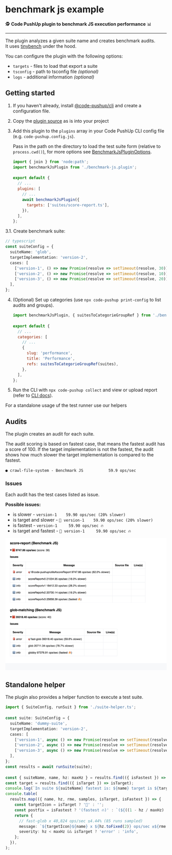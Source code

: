 # benchmark js example

🕵️️ **Code PushUp plugin to benchmark JS execution performance** 📊

---

The plugin analyzes a given suite name and creates benchmark audits.  
It uses [tinybench](https://github.com/tinylibs/tinybench) under the hood.

You can configure the plugin with the following options:

- `targets` - files to load that export a suite
- `tsconfig` - path to tsconfig file _(optional)_
- `logs` - additional information _(optional)_

## Getting started

1. If you haven't already, install [@code-pushup/cli](../../../../packages/cli/README.md) and create a configuration file.

2. Copy the [plugin source](./src/) as is into your project

3. Add this plugin to the `plugins` array in your Code PushUp CLI config file (e.g. `code-pushup.config.js`).

   Pass in the path on the directory to load the test suite form (relative to `process.cwd()`), for more options see [BenchmarkJsPluginOptions]().

   ```js
   import { join } from 'node:path';
   import benchmarkJsPlugin from './benchmark-js.plugin';

   export default {
     // ...
     plugins: [
       // ...
       await benchmarkJsPlugin({
         targets: ['suites/score-report.ts'],
       }),
     ],
   };
   ```

3.1. Create benchmark suite:

```ts
// typescript
const suiteConfig = {
  suiteName: 'glob',
  targetImplementation: 'version-2',
  cases: [
    ['version-1', () => new Promise(resolve => setTimeout(resolve, 30))],
    ['version-2', () => new Promise(resolve => setTimeout(resolve, 10))],
    ['version-3', () => new Promise(resolve => setTimeout(resolve, 20))],
  ],
};
```

4. (Optional) Set up categories (use `npx code-pushup print-config` to list audits and groups).

   ```js
   import benchmarkJsPlugin, { suitesToCategorieGroupRef } from './benchmark-js.plugin';

   export default {
     // ...
     categories: [
       // ...
       {
         slug: 'performance',
         title: 'Performance',
         refs: suitesToCategorieGroupRef(suites),
       },
     ],
   };
   ```

5. Run the CLI with `npx code-pushup collect` and view or upload report (refer to [CLI docs](../../../../packages/cli/README.m)).

For a standalone usage uf the test runner use our helpers

## Audits

The plugin creates an audit for each suite.

The audit scoring is based on fastest case, that means the fastest audit has a score of 100.
If the target implementation is not the fastest, the audit shows how much slower the target implementation is compared to the fastest.

`● crawl-file-system - Benchmark JS           59.9 ops/sec`

### Issues

Each audit has the test cases listed as issue.

**Possible issues:**

- is slower - `version-1    59.90 ops/sec (20% slower)`
- is target and slower - `🎯 version-1    59.90 ops/sec (20% slower)`
- is fastest - `version-1     59.90 ops/sec 🔥 `
- is target and fastest - `🎯 version-1     59.90 ops/sec 🔥`

<img width="600px" src="./docs/images/audits-readme-example.png">

## Standalone helper

The plugin also provides a helper function to execute a test suite.

```ts
import { SuiteConfig, runSuit } from './suite-helper.ts';

const suite: SuiteConfig = {
  suiteName: 'dummy-suite',
  targetImplementation: 'version-2',
  cases: [
    ['version-1', async () => new Promise(resolve => setTimeout(resolve, 30))],
    ['version-2', async () => new Promise(resolve => setTimeout(resolve, 50))],
    ['version-3', async () => new Promise(resolve => setTimeout(resolve, 80))],
  ],
};
const results = await runSuite(suite);

const { suiteName, name, hz: maxHz } = results.find(({ isFastest }) => isFastest);
const target = results.find(({ isTarget }) => isTarget);
console.log(`In suite ${suiteName} fastest is: ${name} target is ${target?.name}`);
console.table(
  results.map(({ name, hz, rme, samples, isTarget, isFastest }) => {
    const targetIcon = isTarget ? '🎯' : '';
    const postfix = isFastest ? '(fastest 🔥)' : `(${((1 - hz / maxHz) * 100).toFixed(1)}% slower)`;
    return {
      // fast-glob x 40,824 ops/sec ±4.44% (85 runs sampled)
      message: `${targetIcon}${name} x ${hz.toFixed(2)} ops/sec ±${rme.toFixed(2)}; ${samples} samples ${postfix}`,
      severity: hz < maxHz && isTarget ? 'error' : 'info',
    };
  }),
);
```

